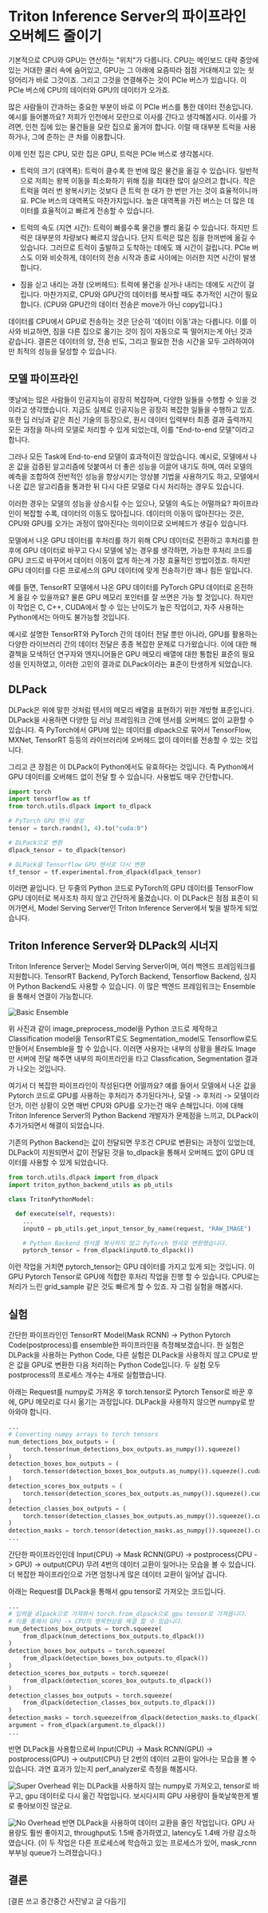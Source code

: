 # Triton Inference Server의 파이프라인 오버헤드 줄이기

기본적으로 CPU와 GPU는 연산하는 "위치"가 다릅니다. CPU는 메인보드 대략 중앙에 있는 거대한 쿨러 속에 숨어있고, GPU는 그 아래에 요즘따라 점점 거대해지고 있는 쇳덩어리가 바로 그것이죠. 그리고 그것을 연결해주는 것이 PCIe 버스가 있습니다. 이 PCIe 버스에 CPU의 데이터와 GPU의 데이터가 오가죠.

많은 사람들이 간과하는 중요한 부분이 바로 이 PCIe 버스를 통한 데이터 전송입니다. 예시를 들어볼까요? 저희가 인천에서 모란으로 이사를 간다고 생각해봅시다. 이사를 가려면, 인천 집에 있는 물건들을 모란 집으로 옮겨야 합니다. 이럴 때 대부분 트럭을 사용하거나, 그에 준하는 큰 차를 이용합니다.

이제 인천 집은 CPU, 모란 집은 GPU, 트럭은 PCIe 버스로 생각봅시다.

- 트럭의 크기 (대역폭): 트럭이 클수록 한 번에 많은 물건을 옮길 수 있습니다. 일반적으로 저희는 왕복 이동을 최소화하기 위해 짐을 최대한 많이 실으려고 합니다. 작은 트럭을 여러 번 왕복시키는 것보다 큰 트럭 한 대가 한 번만 가는 것이 효율적이니까요. PCIe 버스의 대역폭도 마찬가지입니다. 높은 대역폭을 가진 버스는 더 많은 데이터를 효율적이고 빠르게 전송할 수 있습니다.

- 트럭의 속도 (지연 시간): 트럭이 빠를수록 물건을 빨리 옮길 수 있습니다. 하지만 트럭은 대부분의 차량보다 빠르지 않습니다. 단지 트럭은 많은 짐을 한꺼번에 옮길 수 있습니다. 그러므로 트럭이 출발하고 도착하는 데에도 꽤 시간이 걸립니다. PCIe 버스도 이와 비슷하게, 데이터의 전송 시작과 종료 사이에는 이러한 지연 시간이 발생합니다.

- 짐을 싣고 내리는 과정 (오버헤드): 트럭에 물건을 싣거나 내리는 데에도 시간이 걸립니다. 마찬가지로, CPU와 GPU간의 데이터를 복사할 때도 추가적인 시간이 필요합니다. (CPU와 GPU간의 데이터 전송은 move가 아닌 copy입니다.)

데이터를 CPU에서 GPU로 전송하는 것은 단순히 '데이터 이동'과는 다릅니다. 이를 이사와 비교하면, 짐을 다른 집으로 옮기는 것이 짐이 자동으로 뚝 떨어지는게 아닌 것과 같습니다. 결론은 데이터의 양, 전송 빈도, 그리고 필요한 전송 시간을 모두 고려하여야만 최적의 성능을 달성할 수 있습니다.

## 모델 파이프라인

옛날에는 많은 사람들이 인공지능이 굉장히 복잡하며, 다양한 일들을 수행할 수 있을 것이라고 생각했습니다. 지금도 실제로 인공지능은 굉장히 복잡한 일들을 수행하고 있죠. 또한 딥 러닝과 같은 최신 기술의 등장으로, 원시 데이터 입력부터 최종 결과 출력까지 모든 과정을 하나의 모델로 처리할 수 있게 되었는데, 이를 "End-to-end 모델"이라고 합니다.

그러나 모든 Task에 End-to-end 모델이 효과적이진 않았습니다. 예시로, 모델에서 나온 값을 검증된 알고리즘에 덧붙여서 더 좋은 성능을 이끌어 내기도 하며, 여러 모델의 예측을 조합하여 전반적인 성능을 향상시키는 앙상블 기법을 사용하기도 하고, 모델에서 나온 값은 알고리즘을 통과한 뒤 다시 다른 모델로 다시 처리하는 경우도 있습니다. 

이러한 경우는 모델의 성능을 상승시킬 수는 있으나, 모델의 속도는 어떨까요? 파이프라인이 복잡할 수록, 데이터의 이동도 많아집니다. 데이터의 이동이 많아진다는 것은, CPU와 GPU를 오가는 과정이 많아진다는 의미이므로 오버헤드가 생길수 있습니다.

모델에서 나온 GPU 데이터를 후처리를 하기 위해 CPU 데이터로 전환하고 후처리를 한 후에 GPU 데이터로 바꾸고 다시 모델에 넣는 경우를 생각하면, 가능한 후처리 코드를 GPU 코드로 바꾸어서 데이터 이동이 없게 하는게 가장 효율적인 방법이겠죠. 하지만 GPU 데이터를 다른 프로세스의 GPU 데이터에 맞게 전송하기란 꽤나 힘든 일입니다.

예를 들면, TensorRT 모델에서 나온 GPU 데이터를 PyTorch GPU 데이터로 온전하게 옮길 수 있을까요? 물론 GPU 메모리 포인터를 잘 쓰면은 가능 할 것입니다. 하지만 이 작업은 C, C++, CUDA에서 할 수 있는 난이도가 높은 작업이고, 자주 사용하는 Python에서는 아마도 불가능할 것입니다.

예시로 설명한 TensorRT와 PyTorch 간의 데이터 전달 뿐만 아니라, GPU를 활용하는 다양한 라이브러리 간의 데이터 전달은 종종 복잡한 문제로 다가왔습니다. 이에 대한 해결책을 모색하던 연구자와 엔지니어들은 GPU 메모리 배열에 대한 통합된 표준의 필요성을 인지하였고, 이러한 고민의 결과로 DLPack이라는 표준이 탄생하게 되었습니다.

## DLPack

DLPack은 위에 말한 것처럼 텐서의 메모리 배열을 표현하기 위한 개방형 표준입니다. DLPack을 사용하면 다양한 딥 러닝 프레임워크 간에 텐서를 오버헤드 없이 교환할 수 있습니다. 즉 PyTorch에서 GPU에 있는 데이터를 dlpack으로 묶어서 TensorFlow, MXNet, TensorRT 등등의 라이브러리에 오버헤드 없이 데이터를 전송할 수 있는 것입니다.

그리고 큰 장점은 이 DLPack이 Python에서도 유효하다는 것입니다. 즉 Python에서 GPU 데이터를 오버헤드 없이 전달 할 수 있습니다. 사용법도 매우 간단합니다.

```python
import torch
import tensorflow as tf
from torch.utils.dlpack import to_dlpack

# PyTorch GPU 텐서 생성
tensor = torch.randn(3, 4).to("cuda:0")

# DLPack으로 변환
dlpack_tensor = to_dlpack(tensor)

# DLPack을 Tensorflow GPU 텐서로 다시 변환
tf_tensor = tf.experimental.from_dlpack(dlpack_tensor)
```

이러면 끝입니다. 단 두줄의 Python 코드로 PyTorch의 GPU 데이터를 TensorFlow GPU 데이터로 복사조차 하지 않고 간단하게 옮겼습니다. 
이 DLPack은 점점 표준이 되어가면서, Model Serving Server인 Triton Inference Server에서 빛을 발하게 되었습니다.

## Triton Inference Server와 DLPack의 시너지

Triton Inference Server는 Model Serving Server이며, 여러 백엔드 프레임워크를 지원합니다. TensorRT Backend, PyTorch Backend, Tensorflow Backend, 심지어 Python Backend도 사용할 수 있습니다. 이 많은 백엔드 프레임워크는 Ensemble을 통해서 연결이 가능합니다.

![Basic Ensemble](assets/basic_ensemble.png)

위 사진과 같이 image_preprocess_model을 Python 코드로 제작하고 Classification model을 TensorRT로도 Segmentation_model도 Tensorflow로도 만들어서 Ensemble을 할 수 있습니다. 이러면 사용자는 내부의 상황을 몰라도 Image만 서버에 전달 해주면 내부의 파이프라인을 타고 Classfication, Segmentation 결과가 나오는 것입니다.

여기서 더 복잡한 파이프라인이 작성된다면 어떨까요? 예를 들어서 모델에서 나온 값을 Pytorch 코드로 GPU를 사용하는 후처리가 추가된다거나, 모델 -> 후처리 -> 모델이라던가, 이런 상황이 오면 매번 CPU와 GPU를 오가는건 매우 손해입니다. 이에 대해 Triton Inference Server의 Python Backend 개발자가 문제점을 느끼고, DLPack이 추가가되면서 해결이 되었습니다.

기존의 Python Backend는 값이 전달되면 무조건 CPU로 변환되는 과정이 있었는데, DLPack이 지원되면서 값이 전달된 것을 to_dlpack을 통해서 오버헤드 없이 GPU 데이터를 사용할 수 있게 되었습니다.

```python
from torch.utils.dlpack import from_dlpack
import triton_python_backend_utils as pb_utils

class TritonPythonModel:

  def execute(self, requests):
    ...
    input0 = pb_utils.get_input_tensor_by_name(request, "RAW_IMAGE")

    # Python Backend 텐서를 복사하지 않고 PyTorch 텐서로 변환했습니다.
    pytorch_tensor = from_dlpack(input0.to_dlpack())
```

이런 작업을 거치면 pytorch_tensor는 GPU 데이터를 가지고 있게 되는 것입니다. 이 GPU Pytorch Tensor로 GPU에 적합한 후처리 작업을 진행 할 수 있습니다. CPU로는 처리가 느린 grid_sample 같은 것도 빠르게 할 수 있죠. 자 그럼 실험을 해봅시다.

## 실험

간단한 파이프라인인 TensorRT Model(Mask RCNN) -> Python Pytorch Code(postprocess)를 ensemble한 파이프라인을 측정해보겠습니다. 한 실험은 DLPack을 사용하는 Python Code, 다른 실험은 DLPack을 사용하지 않고 CPU로 받은 값을 GPU로 변환한 다음 처리하는 Python Code입니다. 두 실험 모두 postprocess의 프로세스 개수는 4개로 실험했습니다. 

아래는 Request를 numpy로 가져온 후 torch.tensor로 Pytorch Tensor로 바꾼 후에, GPU 메모리로 다시 옮기는 과정입니다. DLPack을 사용하지 않으면 numpy로 받아와야 합니다.
```python
...
# Converting numpy arrays to torch tensors
num_detections_box_outputs = (
    torch.tensor(num_detections_box_outputs.as_numpy()).squeeze()
)
detection_boxes_box_outputs = (
    torch.tensor(detection_boxes_box_outputs.as_numpy()).squeeze().cuda()
)
detection_scores_box_outputs = (
    torch.tensor(detection_scores_box_outputs.as_numpy()).squeeze().cuda()
)
detection_classes_box_outputs = (
    torch.tensor(detection_classes_box_outputs.as_numpy()).squeeze().cuda()
)
detection_masks = torch.tensor(detection_masks.as_numpy()).squeeze().cuda()
...
```
간단한 파이프라인인데 Input(CPU) -> Mask RCNN(GPU) -> postprocess(CPU -> GPU) -> output(CPU) 무려 4번의 데이터 교환이 일어나는 모습을 볼 수 있습니다. 더 복잡한 파이프라인으로 가면 엄청나게 많은 데이터 교환이 일어날 겁니다.

아래는 Request를 DLPack을 통해서 gpu tensor로 가져오는 코드입니다.
```python
...
# 입력을 dlpack으로 가져와서 torch.from_dlpack으로 gpu tensor로 가져옵니다.
# 이를 통해서 GPU -> CPU의 병목현상을 해결 할 수 있습니다.
num_detections_box_outputs = torch.squeeze(
    from_dlpack(num_detections_box_outputs.to_dlpack())
)
detection_boxes_box_outputs = torch.squeeze(
    from_dlpack(detection_boxes_box_outputs.to_dlpack())
)
detection_scores_box_outputs = torch.squeeze(
    from_dlpack(detection_scores_box_outputs.to_dlpack())
)
detection_classes_box_outputs = torch.squeeze(
    from_dlpack(detection_classes_box_outputs.to_dlpack())
)
detection_masks = torch.squeeze(from_dlpack(detection_masks.to_dlpack()))
argument = from_dlpack(argument.to_dlpack())
...
```
반면 DLPack을 사용함으로써 Input(CPU) -> Mask RCNN(GPU) -> postprocess(GPU) -> output(CPU) 단 2번의 데이터 교환이 일어나는 모습을 볼 수 있습니다. 과연 효과가 있는지 perf_analyzer로 측정을 해봅시다.

![Super Overhead](assets/super_overhead.png)
위는 DLPack을 사용하지 않는 numpy로 가져오고, tensor로 바꾸고, gpu 데이터로 다시 옮긴 작업입니다. 보시다시피 GPU 사용량이 들쑥날쑥한게 별로 좋아보이진 않군요.

![No Overhead](assets/no_overhead.png)
반면 DLPack을 사용하여 데이터 교환을 줄인 작업입니다. GPU 사용량도 훨씬 좋아지고, throughput도 1.5배 증가하였고, latency도 1.4배 가량 감소하였습니다. (이 두 작업은 다른 프로세스에 학습하고 있는 프로세스가 있어, mask_rcnn 부부닁 queue가 느려졌습니다.)

## 결론

[결론 쓰고 중간중간 사진넣고 글 다듬기] 